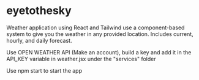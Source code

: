 # eyetothesky

Weather application using React and Tailwind use a component-based system to give you the weather in any provided location. Includes current, hourly, and daily forecast.

Use OPEN WEATHER API (Make an account), build a key and add it in the API_KEY variable
in weather.jsx under the "services" folder

Use npm start to start the app
